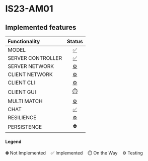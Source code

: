 # IS23-AM01

## Implemented features
| Functionality       |                                                                          Status                                                                          |
|:------------------- |:--------------------------------------------------------------------------------------------------------------------------------------------------------:|
| MODEL               |[✅](https://github.com/campanamattia/IS23-AM01/tree/main/src/main/java/Server/Model)|
| SERVER CONTROLLER   |[✅](https://github.com/campanamattia/IS23-AM01/tree/main/src/main/java/Server/Controller)|
| SERVER NETWORK      |[⚙️](https://github.com/campanamattia/IS23-AM01/tree/main/src/main/java/Server/Network)|
| CLIENT NETWORK      |[⚙️](https://github.com/campanamattia/IS23-AM01/tree/main/src/main/java/Client/Network)|
| CLIENT CLI          |[⚙️](https://github.com/campanamattia/IS23-AM01/tree/main/src/main/java/Client/View/Cli)|
| CLIENT GUI          |[⏱️](https://github.com/campanamattia/IS23-AM01/tree/main/src/main/java/Client/View/Gui)|
| MULTI MATCH         |[⚙️](https://github.com/campanamattia/IS23-AM01/tree/main/src/main/java/Server/Network/Lobby)|
| CHAT                |[✅](https://github.com/campanamattia/IS23-AM01/tree/main/src/main/java/Utils)|
| RESILIENCE          |[⚙️](https://github.com/campanamattia/IS23-AM01/tree/main/src/main/java/Server/Network/Lobby)|
| PERSISTENCE         |⛔|
#### Legend
⛔ Not Implemented &nbsp;&nbsp; ✅ Implemented &nbsp;&nbsp; ⏱️ On the Way &nbsp;&nbsp; ⚙️ Testing
